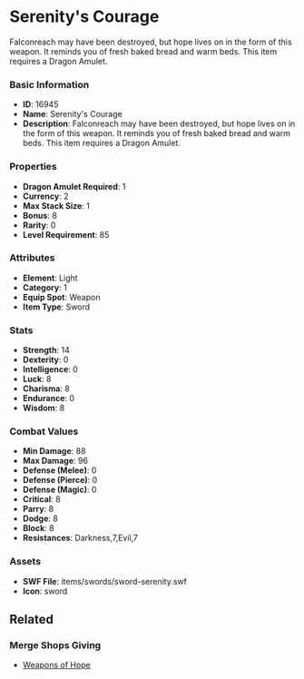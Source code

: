 # Serenity's Courage

Falconreach may have been destroyed, but hope lives on in the form of this weapon. It reminds you of fresh baked bread and warm beds. This item requires a Dragon Amulet.

### Basic Information

- **ID**: 16945
- **Name**: Serenity&#039;s Courage
- **Description**: Falconreach may have been destroyed, but hope lives on in the form of this weapon. It reminds you of fresh baked bread and warm beds. This item requires a Dragon Amulet.

### Properties

- **Dragon Amulet Required**: 1
- **Currency**: 2
- **Max Stack Size**: 1
- **Bonus**: 8
- **Rarity**: 0
- **Level Requirement**: 85

### Attributes

- **Element**: Light
- **Category**: 1
- **Equip Spot**: Weapon
- **Item Type**: Sword

### Stats

- **Strength**: 14
- **Dexterity**: 0
- **Intelligence**: 0
- **Luck**: 8
- **Charisma**: 8
- **Endurance**: 0
- **Wisdom**: 8

### Combat Values

- **Min Damage**: 88
- **Max Damage**: 96
- **Defense (Melee)**: 0
- **Defense (Pierce)**: 0
- **Defense (Magic)**: 0
- **Critical**: 8
- **Parry**: 8
- **Dodge**: 8
- **Block**: 8
- **Resistances**: Darkness,7,Evil,7

### Assets

- **SWF File**: items/swords/sword-serenity.swf
- **Icon**: sword

## Related

### Merge Shops Giving

- [Weapons of Hope](../merge-shops/264-weapons-of-hope.md)


